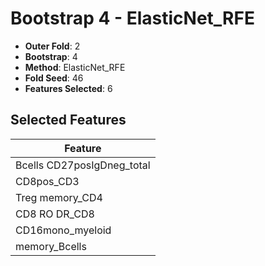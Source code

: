 # Bootstrap 4 - ElasticNet_RFE

- **Outer Fold**: 2
- **Bootstrap**: 4
- **Method**: ElasticNet_RFE
- **Fold Seed**: 46
- **Features Selected**: 6

## Selected Features

| Feature |
|---------|
| Bcells CD27posIgDneg_total |
| CD8pos_CD3 |
| Treg memory_CD4 |
| CD8 RO DR_CD8 |
| CD16mono_myeloid |
| memory_Bcells |
